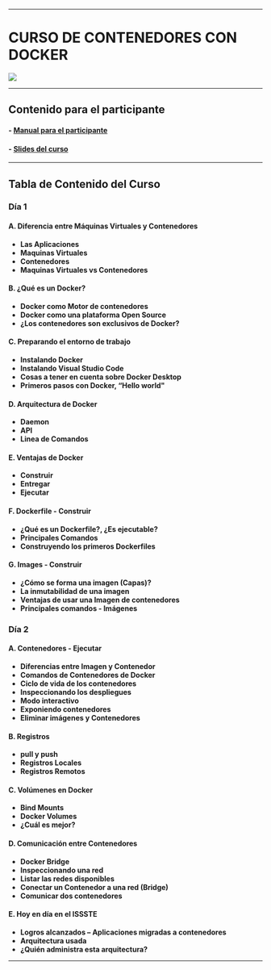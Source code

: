 ------------
# CURSO DE CONTENEDORES CON DOCKER

![](https://www.docker.com/wp-content/uploads/2022/03/horizontal-logo-monochromatic-white.png)

------------

## Contenido para el participante
#### - [Manual para el participante](https://drive.google.com/file/d/1-IK7TwIusyExP-96Z77w3blWI7uFkdQy/view?usp=share_link "EL manual para el participante")
#### - [Slides del curso](https://drive.google.com/file/d/1Dv6edJ-B7cG11yLWgXdmkqh9R30xLgAz/view?usp=share_link "Slides del curso")

------------

## Tabla de Contenido del Curso
### Día 1
#### A. Diferencia entre Máquinas Virtuales y Contenedores
- **Las Aplicaciones** 
- **Maquinas Virtuales**
- **Contenedores**
- **Maquinas Virtuales vs Contenedores**

#### B. ¿Qué es un Docker?
- **Docker como Motor de contenedores**
- **Docker como una plataforma Open Source**
- **¿Los contenedores son exclusivos de Docker?**

#### C. Preparando el entorno de trabajo
- **Instalando Docker**
- **Instalando Visual Studio Code**
- **Cosas a tener en cuenta sobre Docker Desktop**
- **Primeros pasos con Docker, “Hello world"**

#### D. Arquitectura de Docker
- **Daemon**
- **API**
- **Linea de Comandos**

#### E. Ventajas de Docker
- **Construir**
- **Entregar**
- **Ejecutar**

#### F. Dockerfile - Construir
- **¿Qué es un Dockerfile?, ¿Es ejecutable?**
- **Principales Comandos**
- **Construyendo los primeros Dockerfiles**

#### G. Images - Construir
- **¿Cómo se forma una imagen (Capas)?**
- **La inmutabilidad de una imagen**
- **Ventajas de usar una Imagen de contenedores**
- **Principales comandos - Imágenes**


### Día 2 
#### A. Contenedores - Ejecutar 
- **Diferencias entre Imagen y Contenedor**
- **Comandos de Contenedores de Docker**
- **Ciclo de vida de los contenedores**
- **Inspeccionando los despliegues**
- **Modo interactivo**
- **Exponiendo contenedores**
- **Eliminar imágenes y Contenedores**

#### B. Registros
- **pull y push**
- **Registros Locales**
- **Registros Remotos**

#### C. Volúmenes en Docker
- **Bind Mounts**
- **Docker Volumes**
- **¿Cuál es mejor?**

#### D. Comunicación entre Contenedores
- **Docker Bridge**
- **Inspeccionando una red**
- **Listar las redes disponibles**
- **Conectar un Contenedor a una red (Bridge)**
- **Comunicar dos contenedores**

#### E. Hoy en día en el ISSSTE
- **Logros alcanzados – Aplicaciones migradas a contenedores**
- **Arquitectura usada**
- **¿Quién administra esta arquitectura?**

------------
